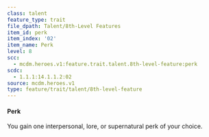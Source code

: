 ```yaml
---
class: talent
feature_type: trait
file_dpath: Talent/8th-Level Features
item_id: perk
item_index: '02'
item_name: Perk
level: 8
scc:
  - mcdm.heroes.v1:feature.trait.talent.8th-level-feature:perk
scdc:
  - 1.1.1:14.1.1.2:02
source: mcdm.heroes.v1
type: feature/trait/talent/8th-level-feature
---
```


#### Perk

You gain one interpersonal, lore, or supernatural perk of your choice.
